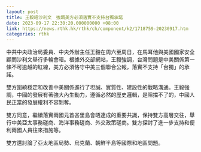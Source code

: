 ```yaml
---
layout: post
title: 王毅晤沙利文　強調美方必須落實不支持台獨承諾
date: 2023-09-17 22:30:20.000000000 +08:00
link: https://news.rthk.hk/rthk/ch/component/k2/1718759-20230917.htm
categories: rthk
---
```


中共中央政治局委員、中央外辦主任王毅在周六至周日，在馬耳他與美國國家安全顧問沙利文舉行多輪會晤。根據外交部網站，王毅強調，台灣問題是中美關係第一條不可逾越的紅線，美方必須恪守中美三個聯合公報，落實不支持「台獨」的承諾。

雙方圍繞穩定和改善中美關係進行了坦誠、實質性、建設性的戰略溝通。王毅強調，中國的發展有著強大內生動力，遵循必然的歷史邏輯，是阻擋不了的，中國人民正當的發展權利不容剝奪。

雙方同意，繼續落實兩國元首峇里島會晤達成的重要共識，保持雙方高層交往，舉行中美亞太事務磋商、海洋事務磋商、外交政策磋商。雙方探討了進一步支持和便利兩國人員往來措施等。

雙方還討論了亞太地區局勢、烏克蘭、朝鮮半島等國際和地區問題。
